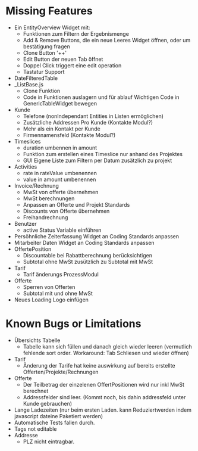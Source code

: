 # Missing Features
* Ein EntityOverview Widget mit:
    * Funktionen zum Filtern der Ergebnismenge
    * Add & Remove Buttons, die ein neue Leeres Widget öffnen, oder um bestätigung fragen
    * Clone Button '++'
    * Edit Button der neuen Tab öffnet
    * Doppel Click triggert eine edit operation
    * Tastatur Support
* DateFilteredTable
* _ListBase.js
    * Clone Funktion
    * Code in Funktionen auslagern und für ablauf Wichtigen Code in GenericTableWidget bewegen
* Kunde
    * Telefone (nonIndependant Entities in Listen ermöglichen)
    * Zusätzliche Addressen Pro Kunde (Kontakte Modul?)
    * Mehr als ein Kontakt per Kunde
    * Firmennamensfeld (Kontakte Modul?)
* Timeslices
    * duration umbennen in amount
    * Funktion zum erstellen eines Timeslice nur anhand des Projektes
    * GUI Eigene Liste zum Filtern per Datum zusätzlich zu projekt
* Activities
    * rate in rateValue umbenennen
    * value in amount umbenennen
* Invoice/Rechnung
    * MwSt von offerte übernehmen
    * MwSt berechnungen
    * Anpassen an Offerte und Projekt Standards
    * Discounts von Offerte übernehmen
    * Freihandrechnung
* Benutzer
    * active Status Variable einführen
* Persöhnliche Zeiterfassung Widget an Coding Standards anpassen
* Mitarbeiter Daten Widget an Coding Standards anpassen
* OffertePosition
    * Discountable bei Rabattberechnung berücksichtigen
    * Subtotal ohne MwSt zusützlich zu Subtotal mit MwSt
* Tarif
    * Tarif änderungs ProzessModul
* Offerte
    * Sperren von Offerten
    * Subtotal mit und ohne MwSt
* Neues Loading Logo einfügen

# Known Bugs or Limitations
* Übersichts Tabelle
    * Tabelle kann sich füllen und danach gleich wieder leeren (vermutlich fehlende sort order. Workaround: Tab Schliesen und wieder öffnen)
* Tarif
    * Änderung der Tarife hat keine auswirkung auf bereits erstellte Offerten/Projekte/Rechnungen
* Offerte
    * Der Teilbetrag der einzelenen OffertPositionen wird nur inkl MwSt berechnet
    * Addressfelder sind leer. (Kommt noch, bis dahin addressfeld unter Kunde gebrauchen)
* Lange Ladezeiten (nur beim ersten Laden. kann Reduziertwerden indem javascript dateine Paketiert werden)
* Automatische Tests fallen durch.
* Tags not editable
* Addresse
    * PLZ nicht eintragbar.